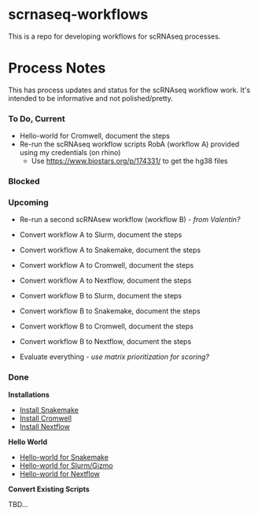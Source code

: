 # scrnaseq-workflows

This is a repo for developing workflows for scRNAseq processes. 


# Process Notes

This has process updates and status for the scRNAseq workflow work. It's intended to be informative and not polished/pretty.


### To Do, Current


* Hello-world for Cromwell, document the steps
* Re-run the scRNAseq workflow scripts RobA (workflow A) provided using my credentials (on rhino)
   * Use https://www.biostars.org/p/174331/ to get the hg38 files

### Blocked


### Upcoming


* Re-run a second scRNAsew workflow (workflow B) - *from Valentin?*

* Convert workflow A to Slurm, document the steps
* Convert workflow A to Snakemake, document the steps
* Convert workflow A to Cromwell, document the steps
* Convert workflow A to Nextflow, document the steps

* Convert workflow B to Slurm, document the steps
* Convert workflow B to Snakemake, document the steps
* Convert workflow B to Cromwell, document the steps
* Convert workflow B to Nextflow, document the steps

* Evaluate everything - *use matrix prioritization for scoring?*


### Done

**Installations**

* [Install Snakemake](https://github.com/FredHutch/scrnaseq-workflows/blob/master/snakemake/Notes.md)
* [Install Cromwell](https://github.com/FredHutch/scrnaseq-workflows/blob/master/cromwell/Notes.md)
* [Install Nextflow](https://github.com/FredHutch/scrnaseq-workflows/tree/master/nextflow)

**Hello World**

* [Hello-world for Snakemake](https://github.com/FredHutch/scrnaseq-workflows/blob/master/snakemake/Notes.md)
* [Hello-world for Slurm/Gizmo](https://github.com/FredHutch/scrnaseq-workflows/tree/master/slurm)
* [Hello-world for Nextflow](https://github.com/FredHutch/scrnaseq-workflows/tree/master/nextflow)

**Convert Existing Scripts**

TBD...
